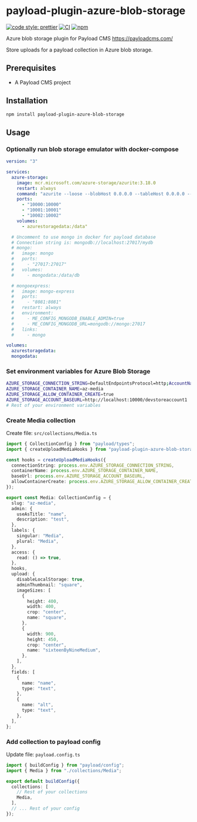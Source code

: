 # payload-plugin-azure-blob-storage

[![code style: prettier](https://img.shields.io/badge/code_style-prettier-ff69b4.svg?style=rounded-square)](https://github.com/prettier/prettier)
[![CI](https://github.com/alexbechmann/payload-plugin-azure-blob-storage/actions/workflows/ci.yml/badge.svg?branch=main)](https://github.com/alexbechmann/payload-plugin-azure-blob-storage/actions/workflows/ci.yml)
[![npm](https://img.shields.io/npm/v/payload-plugin-azure-blob-storage.svg)](https://www.npmjs.com/package/payload-plugin-azure-blob-storage)

Azure blob storage plugin for Payload CMS <https://payloadcms.com/>

Store uploads for a payload collection in Azure blob storage.

## Prerequisites

- A Payload CMS project

## Installation

```bash
npm install payload-plugin-azure-blob-storage
```

## Usage

### Optionally run blob storage emulator with docker-compose

```yaml
version: "3"

services:
  azure-storage:
    image: mcr.microsoft.com/azure-storage/azurite:3.18.0
    restart: always
    command: "azurite --loose --blobHost 0.0.0.0 --tableHost 0.0.0.0 --queueHost 0.0.0.0"
    ports:
      - "10000:10000"
      - "10001:10001"
      - "10002:10002"
    volumes:
      - azurestoragedata:/data"

  # Uncomment to use mongo in docker for payload database
  # Connection string is: mongodb://localhost:27017/mydb
  # mongo:
  #   image: mongo
  #   ports:
  #     - "27017:27017"
  #   volumes:
  #     - mongodata:/data/db

  # mongoexpress:
  #   image: mongo-express
  #   ports:
  #     - "8081:8081"
  #   restart: always
  #   environment:
  #     - ME_CONFIG_MONGODB_ENABLE_ADMIN=true
  #     - ME_CONFIG_MONGODB_URL=mongodb://mongo:27017
  #   links:
  #     - mongo

volumes:
  azurestoragedata:
  mongodata:
```

### Set environment variables for Azure Blob Storage

```bash
AZURE_STORAGE_CONNECTION_STRING=DefaultEndpointsProtocol=http;AccountName=devstoreaccount1;AccountKey=Eby8vdM02xNOcqFlqUwJPLlmEtlCDXJ1OUzFT50uSRZ6IFsuFq2UVErCz4I6tq/K1SZFPTOtr/KBHBeksoGMGw==;BlobEndpoint=http://localhost:10000/devstoreaccount1;QueueEndpoint=http://localhost:10001/devstoreaccount1;
AZURE_STORAGE_CONTAINER_NAME=az-media
AZURE_STORAGE_ALLOW_CONTAINER_CREATE=true
AZURE_STORAGE_ACCOUNT_BASEURL=http://localhost:10000/devstoreaccount1
# Rest of your environment variables
```

### Create Media collection

Create file: `src/collections/Media.ts`

```typescript
import { CollectionConfig } from "payload/types";
import { createUploadMediaHooks } from "payload-plugin-azure-blob-storage";

const hooks = createUploadMediaHooks({
  connectionString: process.env.AZURE_STORAGE_CONNECTION_STRING,
  containerName: process.env.AZURE_STORAGE_CONTAINER_NAME,
  baseUrl: process.env.AZURE_STORAGE_ACCOUNT_BASEURL,
  allowContainerCreate: process.env.AZURE_STORAGE_ALLOW_CONTAINER_CREATE === "true",
});

export const Media: CollectionConfig = {
  slug: "az-media",
  admin: {
    useAsTitle: "name",
    description: "test",
  },
  labels: {
    singular: "Media",
    plural: "Media",
  },
  access: {
    read: () => true,
  },
  hooks,
  upload: {
    disableLocalStorage: true,
    adminThumbnail: "square",
    imageSizes: [
      {
        height: 400,
        width: 400,
        crop: "center",
        name: "square",
      },
      {
        width: 900,
        height: 450,
        crop: "center",
        name: "sixteenByNineMedium",
      },
    ],
  },
  fields: [
    {
      name: "name",
      type: "text",
    },
    {
      name: "alt",
      type: "text",
    },
  ],
};
```

### Add collection to payload config

Update file: `payload.config.ts`

```ts
import { buildConfig } from "payload/config";
import { Media } from "./collections/Media";

export default buildConfig({
  collections: [
    // Rest of your collections
    Media,
  ],
  // ... Rest of your config
});
```
